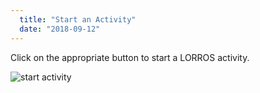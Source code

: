 ```yaml
---
  title: "Start an Activity"
  date: "2018-09-12"
---
```

Click on the appropriate button to start a LORROS activity.

![start activity](https://s3.ca-central-1.amazonaws.com/lorros2.data/onlineManual/start-activity.gif "start activity")